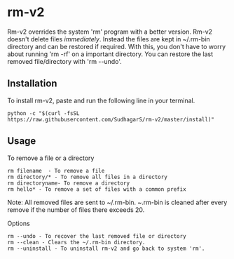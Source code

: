# rm-v2
Rm-v2 overrides the system 'rm' program with a better version. Rm-v2 doesn't delete files *immediately*. Instead the 
files are kept in ~/.rm-bin directory and can be restored if required. With this, you don't have to worry about running 'rm -rf'
on a important directory. You can restore the last removed file/directory with 'rm --undo'.


## Installation

To install rm-v2, paste and run the following line in your terminal.

    python -c "$(curl -fsSL https://raw.githubusercontent.com/SudhagarS/rm-v2/master/install)"
    
    
## Usage

To remove a file or a directory

    rm filename  - To remove a file
    rm directory/* - To remove all files in a directory
    rm directoryname- To remove a directory
    rm hello* - To remove a set of files with a common prefix
    

Note: All removed files are sent to ~/.rm-bin. ~.rm-bin is cleaned after every remove if the number of files 
there exceeds 20.


Options

    rm --undo - To recover the last removed file or directory
    rm --clean - Clears the ~/.rm-bin directory.
    rm --uninstall - To uninstall rm-v2 and go back to system 'rm'.
    
